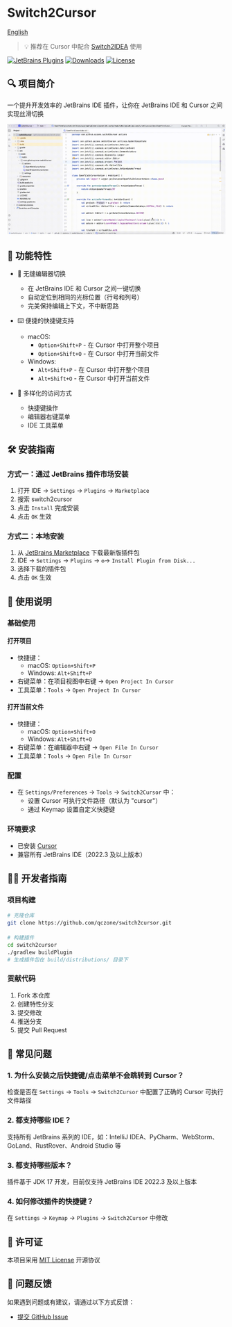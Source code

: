 # Switch2Cursor

[English](README.md)

> 💡 推荐在 Cursor 中配合 [Switch2IDEA](https://github.com/qczone/switch2idea) 使用


[![JetBrains Plugins](https://img.shields.io/jetbrains/plugin/v/26309-switch2cursor?label=JetBrains%20Marketplace&style=for-the-badge&logo=intellij-idea)](https://plugins.jetbrains.com/plugin/26309-switch2cursor)
[![Downloads](https://img.shields.io/jetbrains/plugin/d/26309-switch2cursor?style=for-the-badge&logo=intellij-idea)](https://plugins.jetbrains.com/plugin/26309-switch2cursor)
[![License](https://img.shields.io/github/license/qczone/switch2cursor?style=for-the-badge)](LICENSE)

## 🔍 项目简介
一个提升开发效率的 JetBrains IDE 插件，让你在 JetBrains IDE 和 Cursor 之间实现丝滑切换

![Switch2Cursor演示](images/switch-show.gif)

## 🌟 功能特性

- 🚀 无缝编辑器切换
  - 在 JetBrains IDE 和 Cursor 之间一键切换
  - 自动定位到相同的光标位置（行号和列号）
  - 完美保持编辑上下文，不中断思路

- ⌨️ 便捷的快捷键支持
  - macOS:
    - `Option+Shift+P` - 在 Cursor 中打开整个项目
    - `Option+Shift+O` - 在 Cursor 中打开当前文件
  - Windows:
    - `Alt+Shift+P` - 在 Cursor 中打开整个项目
    - `Alt+Shift+O` - 在 Cursor 中打开当前文件

- 🔧 多样化的访问方式
  - 快捷键操作
  - 编辑器右键菜单
  - IDE 工具菜单

## 🛠️ 安装指南

### 方式一：通过 JetBrains 插件市场安装
1. 打开 IDE → `Settings` → `Plugins` → `Marketplace`
2. 搜索 switch2cursor
3. 点击 `Install` 完成安装
4. 点击 `OK` 生效

### 方式二：本地安装
1. 从 [JetBrains Marketplace](https://plugins.jetbrains.com/plugin/26309-switch2cursor) 下载最新版插件包
2. IDE → `Settings` → `Plugins` → `⚙️`→ `Install Plugin from Disk...`
3. 选择下载的插件包
4. 点击 `OK` 生效


## 🚀 使用说明

### 基础使用

#### 打开项目
- 快捷键：
  - macOS: `Option+Shift+P` 
  - Windows: `Alt+Shift+P`
- 右键菜单：在项目视图中右键 → `Open Project In Cursor`
- 工具菜单：`Tools` → `Open Project In Cursor`

#### 打开当前文件
- 快捷键：
  - macOS: `Option+Shift+O` 
  - Windows: `Alt+Shift+O`
- 右键菜单：在编辑器中右键 → `Open File In Cursor`
- 工具菜单：`Tools` → `Open File In Cursor`

### 配置
- 在 `Settings/Preferences` → `Tools` → `Switch2Cursor` 中：
  - 设置 Cursor 可执行文件路径（默认为 "cursor"）
  - 通过 Keymap 设置自定义快捷键

### 环境要求
- 已安装 [Cursor](https://cursor.com)
- 兼容所有 JetBrains IDE（2022.3 及以上版本）

## 🧑‍💻 开发者指南

### 项目构建
```bash
# 克隆仓库
git clone https://github.com/qczone/switch2cursor.git

# 构建插件
cd switch2cursor
./gradlew buildPlugin  
# 生成插件包在 build/distributions/ 目录下
```

### 贡献代码
1. Fork 本仓库
2. 创建特性分支
3. 提交修改
4. 推送分支
5. 提交 Pull Request

## 🙋 常见问题 

### 1. 为什么安装之后快捷键/点击菜单不会跳转到 Cursor？
检查是否在 `Settings` → `Tools` → `Switch2Cursor` 中配置了正确的 Cursor 可执行文件路径

### 2. 都支持哪些 IDE？
支持所有 JetBrains 系列的 IDE，如：IntelliJ IDEA、PyCharm、WebStorm、GoLand、RustRover、Android Studio 等

### 3. 都支持哪些版本？
插件基于 JDK 17 开发，目前仅支持 JetBrains IDE 2022.3 及以上版本

### 4. 如何修改插件的快捷键？
在 `Settings` → `Keymap` → `Plugins` → `Switch2Cursor` 中修改

## 📄 许可证
本项目采用 [MIT License](LICENSE) 开源协议


## 📮 问题反馈
如果遇到问题或有建议，请通过以下方式反馈：
- [提交 GitHub Issue](https://github.com/qczone/switch2cursor/issues)